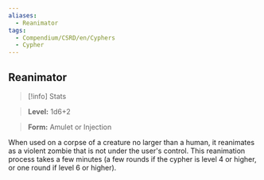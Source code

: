 ```yaml
---
aliases:
  - Reanimator
tags:
  - Compendium/CSRD/en/Cyphers
  - Cypher
---
```

  
    
## Reanimator    
>[!info] Stats    
> **Level:** 1d6+2    
> **Form:** Amulet or Injection  
    
When used on a corpse of a creature no larger than a human, it reanimates as a violent zombie that is not under the user's control. This reanimation process takes a few minutes (a few rounds if the cypher is level 4 or higher, or one round if level 6 or higher).